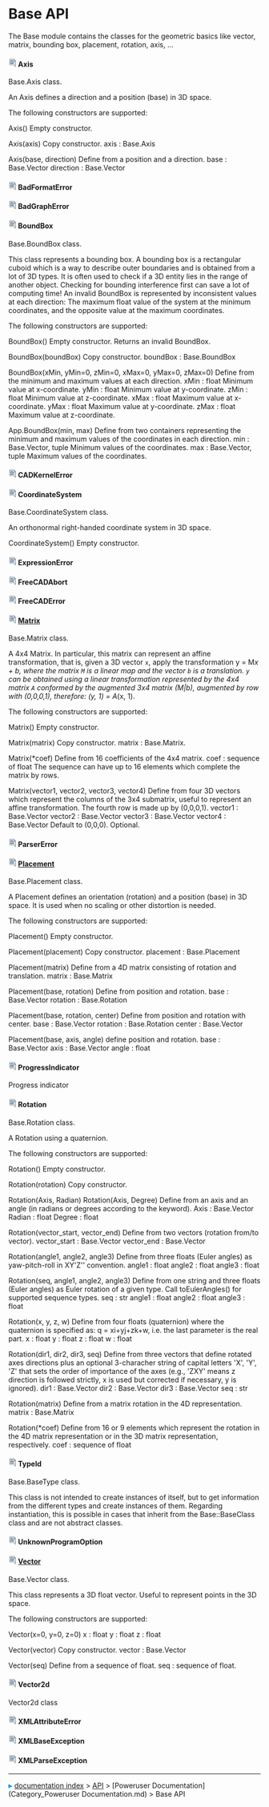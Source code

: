 # Base API

The Base module contains the classes for the geometric basics
like vector, matrix, bounding box, placement, rotation, axis, ...




#### <img src="images/Type_enum.svg" style="width:16px;"> Axis

Base.Axis class.

An Axis defines a direction and a position (base) in 3D space.

The following constructors are supported:

Axis()
Empty constructor.

Axis(axis)
Copy constructor.
axis : Base.Axis

Axis(base, direction)
Define from a position and a direction.
base : Base.Vector
direction : Base.Vector



#### <img src="images/Type_enum.svg" style="width:16px;"> BadFormatError





#### <img src="images/Type_enum.svg" style="width:16px;"> BadGraphError





#### <img src="images/Type_enum.svg" style="width:16px;"> BoundBox

Base.BoundBox class.

This class represents a bounding box.
A bounding box is a rectangular cuboid which is a way to describe outer
boundaries and is obtained from a lot of 3D types.
It is often used to check if a 3D entity lies in the range of another object.
Checking for bounding interference first can save a lot of computing time!
An invalid BoundBox is represented by inconsistent values at each direction:
The maximum float value of the system at the minimum coordinates, and the
opposite value at the maximum coordinates.

The following constructors are supported:

BoundBox()
Empty constructor. Returns an invalid BoundBox.

BoundBox(boundBox)
Copy constructor.
boundBox : Base.BoundBox

BoundBox(xMin, yMin=0, zMin=0, xMax=0, yMax=0, zMax=0)
Define from the minimum and maximum values at each direction.
xMin : float
    Minimum value at x-coordinate.
yMin : float
    Minimum value at y-coordinate.
zMin : float
    Minimum value at z-coordinate.
xMax : float
    Maximum value at x-coordinate.
yMax : float
    Maximum value at y-coordinate.
zMax : float
    Maximum value at z-coordinate.

App.BoundBox(min, max)
Define from two containers representing the minimum and maximum values of the
coordinates in each direction.
min : Base.Vector, tuple
    Minimum values of the coordinates.
max : Base.Vector, tuple
    Maximum values of the coordinates.



#### <img src="images/Type_enum.svg" style="width:16px;"> CADKernelError





#### <img src="images/Type_enum.svg" style="width:16px;"> CoordinateSystem

Base.CoordinateSystem class.

An orthonormal right-handed coordinate system in 3D space.

CoordinateSystem()
Empty constructor.



#### <img src="images/Type_enum.svg" style="width:16px;"> ExpressionError





#### <img src="images/Type_enum.svg" style="width:16px;"> FreeCADAbort





#### <img src="images/Type_enum.svg" style="width:16px;"> FreeCADError





#### <img src="images/Type_enum.svg" style="width:16px;"> [Matrix](Matrix_API.md)

Base.Matrix class.

A 4x4 Matrix.
In particular, this matrix can represent an affine transformation, that is,
given a 3D vector `x`, apply the transformation y = M*x + b, where the matrix
`M` is a linear map and the vector `b` is a translation.
`y` can be obtained using a linear transformation represented by the 4x4 matrix
`A` conformed by the augmented 3x4 matrix (M|b), augmented by row with
(0,0,0,1), therefore: (y, 1) = A*(x, 1).

The following constructors are supported:

Matrix()
Empty constructor.

Matrix(matrix)
Copy constructor.
matrix : Base.Matrix.

Matrix(*coef)
Define from 16 coefficients of the 4x4 matrix.
coef : sequence of float
    The sequence can have up to 16 elements which complete the matrix by rows.

Matrix(vector1, vector2, vector3, vector4)
Define from four 3D vectors which represent the columns of the 3x4 submatrix,
useful to represent an affine transformation. The fourth row is made up by
(0,0,0,1).
vector1 : Base.Vector
vector2 : Base.Vector
vector3 : Base.Vector
vector4 : Base.Vector
    Default to (0,0,0). Optional.



#### <img src="images/Type_enum.svg" style="width:16px;"> ParserError





#### <img src="images/Type_enum.svg" style="width:16px;"> [Placement](Placement_API.md)

Base.Placement class.

A Placement defines an orientation (rotation) and a position (base) in 3D space.
It is used when no scaling or other distortion is needed.

The following constructors are supported:

Placement()
Empty constructor.

Placement(placement)
Copy constructor.
placement : Base.Placement

Placement(matrix)
Define from a 4D matrix consisting of rotation and translation.
matrix : Base.Matrix

Placement(base, rotation)
Define from position and rotation.
base : Base.Vector
rotation : Base.Rotation

Placement(base, rotation, center)
Define from position and rotation with center.
base : Base.Vector
rotation : Base.Rotation
center : Base.Vector

Placement(base, axis, angle)
define position and rotation.
base : Base.Vector
axis : Base.Vector
angle : float



#### <img src="images/Type_enum.svg" style="width:16px;"> ProgressIndicator

Progress indicator



#### <img src="images/Type_enum.svg" style="width:16px;"> Rotation

Base.Rotation class.

A Rotation using a quaternion.

The following constructors are supported:

Rotation()
Empty constructor.

Rotation(rotation)
Copy constructor.

Rotation(Axis, Radian)
Rotation(Axis, Degree)
Define from an axis and an angle (in radians or degrees according to the keyword).
Axis : Base.Vector
Radian : float
Degree : float

Rotation(vector_start, vector_end)
Define from two vectors (rotation from/to vector).
vector_start : Base.Vector
vector_end : Base.Vector

Rotation(angle1, angle2, angle3)
Define from three floats (Euler angles) as yaw-pitch-roll in XY'Z'' convention.
angle1 : float
angle2 : float
angle3 : float

Rotation(seq, angle1, angle2, angle3)
Define from one string and three floats (Euler angles) as Euler rotation
of a given type. Call toEulerAngles() for supported sequence types.
seq : str
angle1 : float
angle2 : float
angle3 : float

Rotation(x, y, z, w)
Define from four floats (quaternion) where the quaternion is specified as:
q = xi+yj+zk+w, i.e. the last parameter is the real part.
x : float
y : float
z : float
w : float

Rotation(dir1, dir2, dir3, seq)
Define from three vectors that define rotated axes directions plus an optional
3-characher string of capital letters 'X', 'Y', 'Z' that sets the order of 
importance of the axes (e.g., 'ZXY' means z direction is followed strictly,
x is used but corrected if necessary, y is ignored).
dir1 : Base.Vector
dir2 : Base.Vector
dir3 : Base.Vector
seq : str

Rotation(matrix)
Define from a matrix rotation in the 4D representation.
matrix : Base.Matrix

Rotation(*coef)
Define from 16 or 9 elements which represent the rotation in the 4D matrix
representation or in the 3D matrix representation, respectively.
coef : sequence of float



#### <img src="images/Type_enum.svg" style="width:16px;"> TypeId

Base.BaseType class.

This class is not intended to create instances of itself, but to get information
from the different types and create instances of them.
Regarding instantiation, this is possible in cases that inherit from the
Base::BaseClass class and are not abstract classes.



#### <img src="images/Type_enum.svg" style="width:16px;"> UnknownProgramOption





#### <img src="images/Type_enum.svg" style="width:16px;"> [Vector](Vector_API.md)

Base.Vector class.

This class represents a 3D float vector.
Useful to represent points in the 3D space.

The following constructors are supported:

Vector(x=0, y=0, z=0)
x : float
y : float
z : float

Vector(vector)
Copy constructor.
vector : Base.Vector

Vector(seq)
Define from a sequence of float.
seq : sequence of float.



#### <img src="images/Type_enum.svg" style="width:16px;"> Vector2d

Vector2d class



#### <img src="images/Type_enum.svg" style="width:16px;"> XMLAttributeError





#### <img src="images/Type_enum.svg" style="width:16px;"> XMLBaseException





#### <img src="images/Type_enum.svg" style="width:16px;"> XMLParseException











---
![](images/Right_arrow.png) [documentation index](../README.md) > [API](Category_API.md) > [Poweruser Documentation](Category_Poweruser Documentation.md) > Base API
